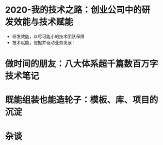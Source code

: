 # 2020-我的技术之路：创业公司中的研发效能与技术赋能

- 研发效能，以尽可能小的技术团队保障
- 技术赋能，挖掘并驱动业务发展：

# 做时间的朋友：八大体系超千篇数百万字技术笔记

# 既能组装也能造轮子：模板、库、项目的沉淀

# 杂谈
